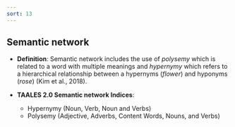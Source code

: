 ```yaml
---
sort: 13
---
```


## Semantic network
- **Definition**: Semantic network includes the use of *polysemy* which is related to a word with multiple meanings and *hypernymy* which refers to a hierarchical relationship between a hypernyms (*flower*) and hyponyms (*rose*) (Kim et al., 2018).

- **TAALES 2.0 Semantic network Indices**:
    - Hypernymy (Noun, Verb, Noun and Verbs)
    - Polysemy (Adjective, Adverbs, Content Words, Nouns, and Verbs)
